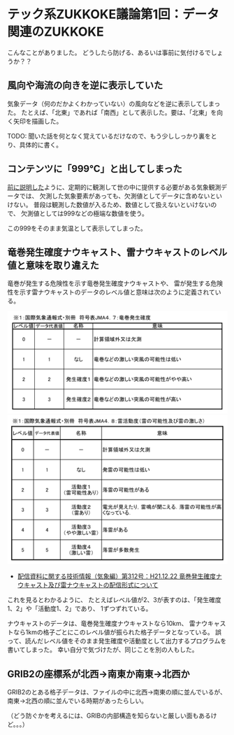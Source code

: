 # テック系ZUKKOKE議論第1回：データ関連のZUKKOKE

こんなことがありました。
どうしたら防げる、あるいは事前に気付けるでしょうか？？


## 風向や海流の向きを逆に表示していた

気象データ（何のだかよくわかっていない）の風向などを逆に表示してしまった。
たとえば、「北東」であれば「南西」として表示した。要は、「北東」を向く矢印を描画した。


TODO:
聞いた話を何となく覚えているだけなので、もう少ししっかり裏をとり、具体的に書く。


## コンテンツに「999℃」と出してしまった

[前に説明した](t04-http-webapi-rest.md)ように、定期的に観測して世の中に提供する必要がある気象観測データでは、
欠測した気象要素があっても、欠測値としてデータに含めないといけない。
普段は観測した数値が入るため、数値として扱えないといけないので、
欠測値としては999などの極端な数値を使う。

この999をそのまま気温として表示してしまった。


## 竜巻発生確度ナウキャスト、雷ナウキャストのレベル値と意味を取り違えた

竜巻が発生する危険性を示す竜巻発生確度ナウキャストや、
雷が発生する危険性を示す雷ナウキャストのデータのレベル値と意味は次のように定義されている。

![](images/z01-torn-nowcast.png)
![](images/z01-thun-nowcast.png)

* [配信資料に関する技術情報（気象編）第312号：H21.12.22 竜巻発生確度ナウキャスト及び雷ナウキャストの配信形式について](http://www.data.jma.go.jp/add/suishin/jyouhou/pdf/312.pdf)

これを見るとわかるように、
たとえばレベル値が2、3が表すのは、「発生確度1、2」や「活動度1、2」であり、
1ずつずれている。

ナウキャストのデータは、竜巻発生確度ナウキャストなら10km、
雷ナウキャストなら1kmの格子ごとにこのレベル値が振られた格子データとなっている。
誤って、読んだレベル値をそのまま発生確度や活動度として出力するプログラムを書いてしまった。
幸い自分で気づけたが、同じことを別の人もした。


## GRIB2の座標系が北西→南東か南東→北西か

GRIB2のとある格子データは、ファイルの中に北西→南東の順に並んでいるが、
南東→北西の順に並んでいる時期があったらしい。


（どう防ぐかを考えるには、GRIBの内部構造を知らないと厳しい面もあるけど。。。）
